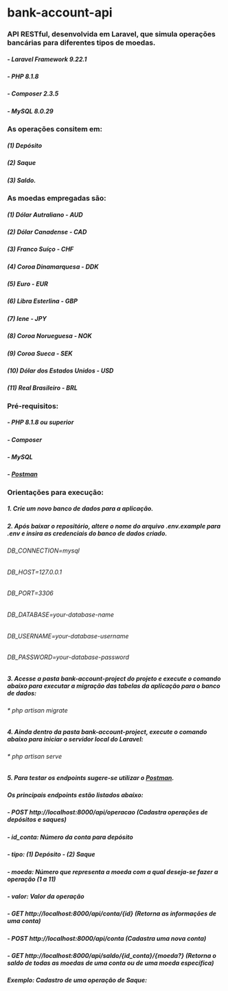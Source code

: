 # bank-account-api

### API RESTful, desenvolvida em Laravel, que simula operações bancárias para diferentes tipos de moedas. 

##### - Laravel Framework 9.22.1
##### - PHP 8.1.8
##### - Composer 2.3.5
##### - MySQL 8.0.29

### **As operações consitem em**:
##### (1) Depósito
##### (2) Saque 
##### (3) Saldo.

### **As moedas empregadas são**:
##### (1) Dólar Autraliano - AUD
##### (2) Dólar Canadense - CAD
##### (3) Franco Suíço - CHF
##### (4) Coroa Dinamarquesa - DDK
##### (5) Euro - EUR
##### (6) Libra Esterlina - GBP
##### (7) Iene - JPY
##### (8) Coroa Norueguesa - NOK
##### (9) Coroa Sueca - SEK
##### (10) Dólar dos Estados Unidos - USD
##### (11) Real Brasileiro - BRL

### **Pré-requisitos**:

##### - PHP 8.1.8 ou superior
##### - Composer
##### - MySQL
##### - [Postman](https://www.postman.com/)

### **Orientações para execução**:

##### 1. Crie um novo banco de dados para a aplicação.

##### 2. Após baixar o repositório, altere o nome do arquivo _.env.example_ para _.env_ e insira as credenciais do banco de dados criado.
###### DB_CONNECTION=mysql
###### DB_HOST=127.0.0.1
###### DB_PORT=3306
###### DB_DATABASE=_your-database-name_
###### DB_USERNAME=_your-database-username_
###### DB_PASSWORD=_your-database-password_ 

##### 3. Acesse a pasta **bank-account-project** do projeto e execute o comando abaixo para executar a migração das tabelas da aplicação para o banco de dados:

###### * php artisan migrate

##### 4. Ainda dentro da pasta **bank-account-project**, execute o comando abaixo para iniciar o servidor local do Laravel:
###### * php artisan serve

##### 5. Para testar os _endpoints_ sugere-se utilizar o [Postman](https://www.postman.com/). 

##### Os principais _endpoints_ estão listados abaixo: 

##### - POST http://localhost:8000/api/operacao (Cadastra operações de depósitos e saques)
##### - id_conta: Número da conta para depósito
##### - tipo: (1) Depósito - (2) Saque
##### - moeda: Número que representa a moeda com a qual deseja-se fazer a operação (1 a 11)
##### - valor: Valor da operação

##### - GET http://localhost:8000/api/conta/{id} (Retorna as informações de uma conta)

##### - POST http://localhost:8000/api/conta (Cadastra uma nova conta)

##### - GET http://localhost:8000/api/saldo/{id_conta}/{moeda?}  (Retorna o saldo de todas as moedas de uma conta ou de uma moeda específica)

##### Exemplo: Cadastro de uma operação de Saque:


